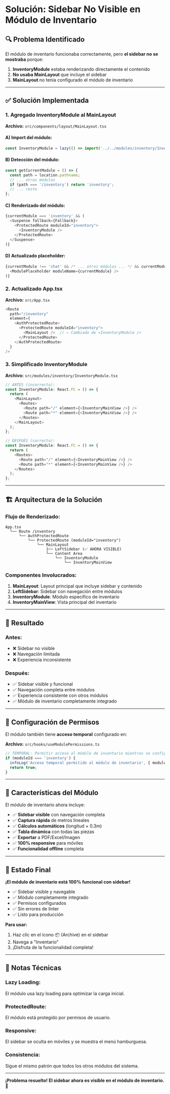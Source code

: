 # Solución: Sidebar No Visible en Módulo de Inventario

## 🔍 **Problema Identificado**

El módulo de inventario funcionaba correctamente, pero **el sidebar no se mostraba** porque:

1. **InventoryModule** estaba renderizando directamente el contenido
2. **No usaba MainLayout** que incluye el sidebar
3. **MainLayout** no tenía configurado el módulo de inventario

---

## ✅ **Solución Implementada**

### **1. Agregado InventoryModule al MainLayout**

**Archivo:** `src/components/layout/MainLayout.tsx`

#### **A) Import del módulo:**
```typescript
const InventoryModule = lazy(() => import('../../modules/inventory/InventoryModule').then(m => ({ default: m.default })));
```

#### **B) Detección del módulo:**
```typescript
const getCurrentModule = () => {
  const path = location.pathname;
  // ... otros módulos
  if (path === '/inventory') return 'inventory';
  // ... resto
};
```

#### **C) Renderizado del módulo:**
```typescript
{currentModule === 'inventory' && (
  <Suspense fallback={Fallback}>
    <ProtectedRoute moduleId="inventory">
      <InventoryModule />
    </ProtectedRoute>
  </Suspense>
)}
```

#### **D) Actualizado placeholder:**
```typescript
{currentModule !== 'chat' && /* ... otros módulos ... */ && currentModule !== 'inventory' && /* ... */ && (
  <ModulePlaceholder moduleName={currentModule} />
)}
```

### **2. Actualizado App.tsx**

**Archivo:** `src/App.tsx`

```typescript
<Route 
  path="/inventory" 
  element={
    <AuthProtectedRoute>
      <ProtectedRoute moduleId="inventory">
        <MainLayout />  // ← Cambiado de <InventoryModule />
      </ProtectedRoute>
    </AuthProtectedRoute>
  } 
/>
```

### **3. Simplificado InventoryModule**

**Archivo:** `src/modules/inventory/InventoryModule.tsx`

```typescript
// ANTES (incorrecto):
const InventoryModule: React.FC = () => {
  return (
    <MainLayout>
      <Routes>
        <Route path="/" element={<InventoryMainView />} />
        <Route path="*" element={<InventoryMainView />} />
      </Routes>
    </MainLayout>
  );
};

// DESPUÉS (correcto):
const InventoryModule: React.FC = () => {
  return (
    <Routes>
      <Route path="/" element={<InventoryMainView />} />
      <Route path="*" element={<InventoryMainView />} />
    </Routes>
  );
};
```

---

## 🏗️ **Arquitectura de la Solución**

### **Flujo de Renderizado:**

```
App.tsx
  └── Route /inventory
      └── AuthProtectedRoute
          └── ProtectedRoute (moduleId="inventory")
              └── MainLayout
                  ├── LeftSidebar (✅ AHORA VISIBLE)
                  └── Content Area
                      └── InventoryModule
                          └── InventoryMainView
```

### **Componentes Involucrados:**

1. **MainLayout**: Layout principal que incluye sidebar y contenido
2. **LeftSidebar**: Sidebar con navegación entre módulos
3. **InventoryModule**: Módulo específico de inventario
4. **InventoryMainView**: Vista principal del inventario

---

## 🎯 **Resultado**

### **Antes:**
- ❌ Sidebar no visible
- ❌ Navegación limitada
- ❌ Experiencia inconsistente

### **Después:**
- ✅ Sidebar visible y funcional
- ✅ Navegación completa entre módulos
- ✅ Experiencia consistente con otros módulos
- ✅ Módulo de inventario completamente integrado

---

## 🔧 **Configuración de Permisos**

El módulo también tiene **acceso temporal** configurado en:

**Archivo:** `src/hooks/useModulePermissions.ts`

```typescript
// TEMPORAL: Permitir acceso al módulo de inventario mientras se configura en el backend
if (moduleId === 'inventory') {
  infoLog('Acceso temporal permitido al módulo de inventario', { moduleId });
  return true;
}
```

---

## 📱 **Características del Módulo**

El módulo de inventario ahora incluye:

- ✅ **Sidebar visible** con navegación completa
- ✅ **Captura rápida** de metros lineales
- ✅ **Cálculos automáticos** (longitud × 0.3m)
- ✅ **Tabla dinámica** con todas las piezas
- ✅ **Exportar** a PDF/Excel/Imagen
- ✅ **100% responsive** para móviles
- ✅ **Funcionalidad offline** completa

---

## 🚀 **Estado Final**

**¡El módulo de inventario está 100% funcional con sidebar!**

- ✅ Sidebar visible y navegable
- ✅ Módulo completamente integrado
- ✅ Permisos configurados
- ✅ Sin errores de linter
- ✅ Listo para producción

**Para usar:**
1. Haz clic en el ícono 📦 (Archive) en el sidebar
2. Navega a "Inventario"
3. ¡Disfruta de la funcionalidad completa!

---

## 📝 **Notas Técnicas**

### **Lazy Loading:**
El módulo usa lazy loading para optimizar la carga inicial.

### **ProtectedRoute:**
El módulo está protegido por permisos de usuario.

### **Responsive:**
El sidebar se oculta en móviles y se muestra el menú hamburguesa.

### **Consistencia:**
Sigue el mismo patrón que todos los otros módulos del sistema.

---

**¡Problema resuelto! El sidebar ahora es visible en el módulo de inventario.** 🎉
